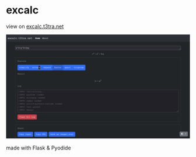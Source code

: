 # excalc

view on [excalc.t3tra.net](https://excalc.t3tra.net/)

![image](/assets/image.png)

made with Flask & Pyodide
